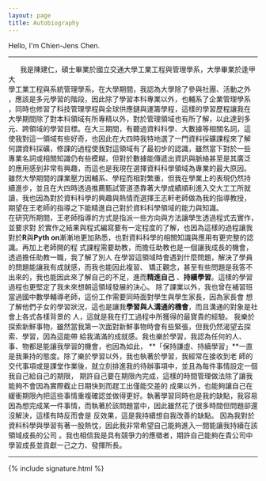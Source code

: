 ```yaml
---
layout: page
title: Autobiography
---
```

Hello, I'm Chien-Jens Chen.

-----------------------------------------------

&nbsp;&nbsp;&nbsp;&nbsp;&nbsp;&nbsp;我是陳建仁，碩士畢業於國立交通大學工業工程與管理學系，大學畢業於逢甲大<br/>
學工業工程與系統管理學系。在大學期間，我認為大學除了參與社團、活動之外<br/>
，應該是多元學習的階段，因此除了學習本科專業以外，也輔系了企業管理學系<br/>
，同時也修習了科技管理學程與全球供應鏈與運籌學程，這樣的學習歷程讓我在<br/>
大學期間除了對本科領域有所專精以外，對於管理領域也有所了解，以此達到多<br/>
元、跨領域的學習目標。在大三期間，有聽過資料科學、大數據等相關名詞，這<br/>
使我對這一領域有些好奇，也因此在大四時我特地選了一門資料採礦課程來了解<br/>
何謂資料採礦，修課的過程使我對這領域有了最初步的認識，雖然當下對於一些<br/>
專業名詞或相關知識仍有些模糊，但對於數據能傳遞出資訊與脈絡甚至是其廣泛<br/>
的應用感到非常有興趣，而這也是我現在選擇資料科學領域為專業的最大原因。<br/>
雖然大學期間的課業壓力因輔系、學程而相對繁重，但我在學業上的表現仍然持<br/>
續進步，並且在大四時透過推薦甄試管道憑靠著大學成績順利進入交大工工所就<br/>
讀，我也因為對於資料科學的興趣與熱情而選擇王志軒老師做為我的指導教授，<br/>
期望在王老師的指導之下能精進自己對於資料科學領域的能力與知識。<br/>
在研究所期間，王老師指導的方式是指派一些方向與方法讓學生透過程式去實作，並要求對
於實作之結果與程式編寫要有一定程度的了解，也因為這樣的過程讓我對於**R**與**Pyth
on**漸漸地更加熟悉，也對資料科學的相關知識與應用有更完整的認識。再加上老師開的程
式課程需要助教，而擔任助教也是一個讓我成長的機會，透過擔任助教一職，我了解了別人
在學習這領域時會遇到什麼問題，解決了學員的問題能讓我有成就感，而我也能因此複習、
矯正觀念，甚至有些問題是我答不出來的，我也能因此來了解自己的不足，進而**精進自己**
、**持續學習**。這樣的學習過程也更堅定了我未來想朝這領域發展的決心。
除了課業以外，我也曾在補習班當過國中數學輔導老師，這份工作需要同時面對學生與學生家長，因為家長會
想了解他們子女的學習狀況，這也是讓我**學習與人溝通的機會**，而且溝通的對象是社會上各式各樣背景的
人，這就是我在打工過程中所獲得的最寶貴的經驗。
我樂於探索新鮮事物，雖然當我第一次面對新鮮事物時會有些緊張，但我仍然渴望去探索、學習，因為這能帶
給我滿滿的成就感。我也樂於學習，我認為任何的人、事、物都是能讓我學習的機會，也因為如此，
**「保持謙虛、持續學習」**一直是我秉持的態度。除了樂於學習以外，我也執著於學習，我經常在接收到老
師的交代事項或是課堂作業後，就立刻排進我的待辦事項中，並且為每件事情設定一個我自己給自己的期限，
期許自己要在期限內完成，這樣的時間管理做法除了讓我能夠不會因為實際截止日期快到而趕工出僅能交差的
成果以外，也能夠讓自己在緩衝期限內把這些事情重複確認並做得更好。執著學習同時也是我的缺點，我容易
因為想完成某一件事情，而執著於該問題當中，因此雖然花了很多時間但問題卻還沒解決，這樣有時反而會是
反效果，這是我持續想自我改善的缺點。
因為我對於資料科學與學習有著一股熱忱，因此我非常希望自己能夠進入一間能讓我持續在該領域成長的公司
。我也相信我是具有競爭力的應徵者，期許自己能夠在貴公司中學習成長並貢獻一己之力、發揮所長。

------------------------------------------------


{% include signature.html %}
